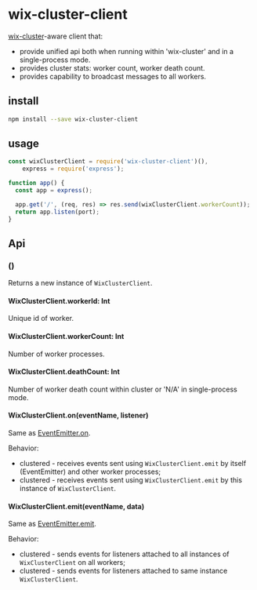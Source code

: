 # wix-cluster-client

[wix-cluster](../wix-cluster)-aware client that:
 - provide unified api both when running within 'wix-cluster' and in a single-process mode.
 - provides cluster stats: worker count, worker death count.
 - provides capability to broadcast messages to all workers.

## install

```bash
npm install --save wix-cluster-client
```

## usage


```js
const wixClusterClient = require('wix-cluster-client')(),
    express = require('express');

function app() {
  const app = express();

  app.get('/', (req, res) => res.send(wixClusterClient.workerCount));
  return app.listen(port);
}
```

## Api

### ()
Returns a new instance of `WixClusterClient`.

#### WixClusterClient.workerId: Int
Unique id of worker.

#### WixClusterClient.workerCount: Int
Number of worker processes. 
 
#### WixClusterClient.deathCount: Int
Number of worker death count within cluster or 'N/A' in single-process mode.

#### WixClusterClient.on(eventName, listener)
Same as [EventEmitter.on](https://nodejs.org/api/events.html#events_emitter_on_eventname_listener).

Behavior:
 - clustered - receives events sent using `WixClusterClient.emit` by itself (EventEmitter) and other worker processes; 
 - clustered - receives events sent using `WixClusterClient.emit` by this instance of `WixClusterClient`.

#### WixClusterClient.emit(eventName, data)
Same as [EventEmitter.emit](https://nodejs.org/api/events.html#events_emitter_emit_eventname_arg1_arg2).

Behavior:
 - clustered - sends events for listeners attached to all instances of `WixClusterClient` on all workers; 
 - clustered - sends events for listeners attached to same instance `WixClusterClient`.